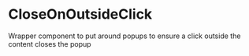 # CloseOnOutsideClick
Wrapper component to put around popups to ensure a click outside the content closes the popup
